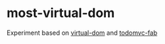 # most-virtual-dom
Experiment based on [virtual-dom](https://github.com/Matt-Esch/virtual-dom) and [todomvc-fab](https://github.com/briancavalier/todomvc-fab/tree/master/examples/fabulous)